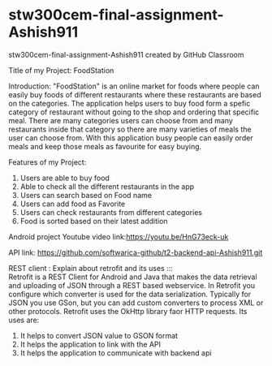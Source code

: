 # stw300cem-final-assignment-Ashish911
stw300cem-final-assignment-Ashish911 created by GitHub Classroom

Title of my Project: FoodStation

Introduction: "FoodStation" is an online market for foods where people can easily buy foods of different restaurants where these restaurants
are based on the categories. The application helps users to buy food form a spefic category of restaurant without going to the shop and ordering
that specific meal. There are many categories users can choose from and many restaurants inside that category so there are many varieties of
meals the user can choose from. With this application busy people can easily order meals and keep those meals as favourite for easy buying.

Features of my Project:
1. Users are able to buy food
2. Able to check all the different restaurants in the app
3. Users can search based on Food name
4. Users can add food as Favorite
5. Users can check restaurants from different categories
6. Food is sorted based on their latest addition

Android project Youtube video link:https://youtu.be/HnG73eck-uk

API link: https://github.com/softwarica-github/t2-backend-api-Ashish911.git

REST client : Explain about retrofit and its uses :::                                                                                    
Retrofit is a REST Client for Android and Java that makes the data retrieval and uploading of JSON through a REST based webservice. 
In Retrofit you configure which converter is used for the data serialization. Typically for JSON you use GSon, but you can add custom 
converters to process XML or other protocols. Retrofit uses the OkHttp library faor HTTP requests.
  Its uses are:
 1. It helps to convert JSON value to GSON format
 2. It helps the application to link with the API 
 3. It helps the application to communicate with backend api

